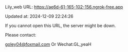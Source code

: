 Lily_web URL: https://ae6d-61-165-102-156.ngrok-free.app

Updated at: 2024-12-09 22:24:26

If you cannot open this URL, the server might be down.

Please contact: 

goley04@foxmail.com Or Wechat:GL_yeaH